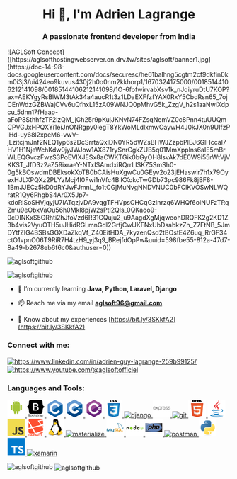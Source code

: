 <h1 align="center">Hi 👋, I'm Adrien Lagrange</h1>
<h3 align="center">A passionate frontend developer from India</h3>
![AGLSoft Concept]([https://aglsofthostingwebserver.on.drv.tw/sites/aglsoft/banner1.jpg](https://doc-14-98-docs.googleusercontent.com/docs/securesc/he61balhng5cgtm2cf9dkfin0km0i3j3/ui424eo9kuvus430j2h0o0nm2kkhorp1/1670324175000/00185144106212141098/00185144106212141098/1O-6fofwirvabXsv1k_nJqiyruDtU7KOP?ax=AEKYgyRsBlWM3tAk34a4aucR1t3z1LDaEXFfzfYAX0RxY5CbdRsn65_7ojCEnWdzGZBWajCVv6uQfhxL15zA09WNJQ0pMhvG5k_ZzgV_h2s1aaNwiXdpcu_5dnn17fHaap-aFoP8SthhfzTF2lzQM_jGh25r9pKujJKNvN74FZsqNemVZ0c8Pnn4tuUUQmCPVGJxHPQXYi1eiJnONRgpy0legT8YkWoMLdlxmwOaywH4J0kJX0n9UIfzPiHd-uy68l2xpeM6-vwV-jLzitcjmJnf2NEQ1yp6s2DcSrrtaQxlDN0YR5dWZsBHWJZzpbPlEJ6GlHccal7HV1H1NjeWchKdw0jyJWJow1AX871rySnrCgkZUB5q01MmXpplns6aIE5mBrWLEQGvczFwzS3PoEVIXJESx8aCWKTGik0bGyOH8lsvAk7dE0W9i55rWtVjVKKST_JfD3z2aZ59ixraeY-NTxISAmdxiRQrrLISKZ5SmSh0-0g5kBOswdmDBEksokXoTB0bCAisHuXgwCu0GEyv2o23jEHaswir7h1x79OyexHJLXPQXz2PLYzMcj4I0Fwi1nVfc4BlKXokcTwGDb73pc986Fk8jBF8-1BmJJECz5kD0dRYJwFJmnL_fo1tCGjMuNvgNNDVNUC0bFClKVOSwNLWQratR1Qy6PhgbS4Ar0X5Jp7-kdoRlSoSHVjqyjU7lATqzjvDA9vqgTFHVpsCHCqGzInrzq6WHQf6oINUFzTRqZmu9eObxVaOu56h0Mkl8pjW2sPtI2Qls_0QKaoo9-0cDINKxS5GRhti2hJfoVzd6R31CQuju2_u9AagdXgMjqweohDRQFK2g2KD1Z3b4vis2VyuOTH5uJHidRGLmnGdI2GrfjCwUKFNxUbDsabkzZh_Z7FtNB_5JmDYtfZIG4BSBsGGXDaZkqVf_Z40EitHDA_7kyzenQsd2tBOstE4Z6uq_RrGF34ctO1vpnO06T9RiR7H4tzH9_yj3q9_BRejfdOpPw&uuid=598fbe55-812a-47d7-8a49-b2678eb6f6c0&authuser=0))

<p align="left"> <img src="https://komarev.com/ghpvc/?username=aglsoftgithub&label=Profile%20views&color=0e75b6&style=flat" alt="aglsoftgithub" /> </p>

<p align="left"> <a href="https://github.com/ryo-ma/github-profile-trophy"><img src="https://github-profile-trophy.vercel.app/?username=aglsoftgithub" alt="aglsoftgithub" /></a> </p>

- 🌱 I’m currently learning **Java, Python, Laravel, Django**

- 📫 Reach me via my email **aglsoft96@gmail.com**

- 📄 Know about my experiences [https://bit.ly/3SKkfA2](https://bit.ly/3SKkfA2)

<h3 align="left">Connect with me:</h3>
<p align="left">
<a href="https://linkedin.com/in/https://www.linkedin.com/in/adrien-guy-lagrange-259b99125/" target="blank"><img align="center" src="https://raw.githubusercontent.com/rahuldkjain/github-profile-readme-generator/master/src/images/icons/Social/linked-in-alt.svg" alt="https://www.linkedin.com/in/adrien-guy-lagrange-259b99125/" height="30" width="40" /></a>
<a href="https://www.youtube.com/c/https://www.youtube.com/@aglsoftofficiel" target="blank"><img align="center" src="https://raw.githubusercontent.com/rahuldkjain/github-profile-readme-generator/master/src/images/icons/Social/youtube.svg" alt="https://www.youtube.com/@aglsoftofficiel" height="30" width="40" /></a>
</p>

<h3 align="left">Languages and Tools:</h3>
<p align="left"> <a href="https://developer.android.com" target="_blank" rel="noreferrer"> <img src="https://raw.githubusercontent.com/devicons/devicon/master/icons/android/android-original-wordmark.svg" alt="android" width="40" height="40"/> </a> <a href="https://getbootstrap.com" target="_blank" rel="noreferrer"> <img src="https://raw.githubusercontent.com/devicons/devicon/master/icons/bootstrap/bootstrap-plain-wordmark.svg" alt="bootstrap" width="40" height="40"/> </a> <a href="https://www.cprogramming.com/" target="_blank" rel="noreferrer"> <img src="https://raw.githubusercontent.com/devicons/devicon/master/icons/c/c-original.svg" alt="c" width="40" height="40"/> </a> <a href="https://www.w3schools.com/cpp/" target="_blank" rel="noreferrer"> <img src="https://raw.githubusercontent.com/devicons/devicon/master/icons/cplusplus/cplusplus-original.svg" alt="cplusplus" width="40" height="40"/> </a> <a href="https://www.w3schools.com/cs/" target="_blank" rel="noreferrer"> <img src="https://raw.githubusercontent.com/devicons/devicon/master/icons/csharp/csharp-original.svg" alt="csharp" width="40" height="40"/> </a> <a href="https://www.w3schools.com/css/" target="_blank" rel="noreferrer"> <img src="https://raw.githubusercontent.com/devicons/devicon/master/icons/css3/css3-original-wordmark.svg" alt="css3" width="40" height="40"/> </a> <a href="https://www.djangoproject.com/" target="_blank" rel="noreferrer"> <img src="https://cdn.worldvectorlogo.com/logos/django.svg" alt="django" width="40" height="40"/> </a> <a href="https://expressjs.com" target="_blank" rel="noreferrer"> <img src="https://raw.githubusercontent.com/devicons/devicon/master/icons/express/express-original-wordmark.svg" alt="express" width="40" height="40"/> </a> <a href="https://git-scm.com/" target="_blank" rel="noreferrer"> <img src="https://www.vectorlogo.zone/logos/git-scm/git-scm-icon.svg" alt="git" width="40" height="40"/> </a> <a href="https://www.w3.org/html/" target="_blank" rel="noreferrer"> <img src="https://raw.githubusercontent.com/devicons/devicon/master/icons/html5/html5-original-wordmark.svg" alt="html5" width="40" height="40"/> </a> <a href="https://www.java.com" target="_blank" rel="noreferrer"> <img src="https://raw.githubusercontent.com/devicons/devicon/master/icons/java/java-original.svg" alt="java" width="40" height="40"/> </a> <a href="https://developer.mozilla.org/en-US/docs/Web/JavaScript" target="_blank" rel="noreferrer"> <img src="https://raw.githubusercontent.com/devicons/devicon/master/icons/javascript/javascript-original.svg" alt="javascript" width="40" height="40"/> </a> <a href="https://laravel.com/" target="_blank" rel="noreferrer"> <img src="https://raw.githubusercontent.com/devicons/devicon/master/icons/laravel/laravel-plain-wordmark.svg" alt="laravel" width="40" height="40"/> </a> <a href="https://www.linux.org/" target="_blank" rel="noreferrer"> <img src="https://raw.githubusercontent.com/devicons/devicon/master/icons/linux/linux-original.svg" alt="linux" width="40" height="40"/> </a> <a href="https://materializecss.com/" target="_blank" rel="noreferrer"> <img src="https://raw.githubusercontent.com/prplx/svg-logos/5585531d45d294869c4eaab4d7cf2e9c167710a9/svg/materialize.svg" alt="materialize" width="40" height="40"/> </a> <a href="https://www.mysql.com/" target="_blank" rel="noreferrer"> <img src="https://raw.githubusercontent.com/devicons/devicon/master/icons/mysql/mysql-original-wordmark.svg" alt="mysql" width="40" height="40"/> </a> <a href="https://nodejs.org" target="_blank" rel="noreferrer"> <img src="https://raw.githubusercontent.com/devicons/devicon/master/icons/nodejs/nodejs-original-wordmark.svg" alt="nodejs" width="40" height="40"/> </a> <a href="https://www.php.net" target="_blank" rel="noreferrer"> <img src="https://raw.githubusercontent.com/devicons/devicon/master/icons/php/php-original.svg" alt="php" width="40" height="40"/> </a> <a href="https://postman.com" target="_blank" rel="noreferrer"> <img src="https://www.vectorlogo.zone/logos/getpostman/getpostman-icon.svg" alt="postman" width="40" height="40"/> </a> <a href="https://www.python.org" target="_blank" rel="noreferrer"> <img src="https://raw.githubusercontent.com/devicons/devicon/master/icons/python/python-original.svg" alt="python" width="40" height="40"/> </a> <a href="https://www.typescriptlang.org/" target="_blank" rel="noreferrer"> <img src="https://raw.githubusercontent.com/devicons/devicon/master/icons/typescript/typescript-original.svg" alt="typescript" width="40" height="40"/> </a> <a href="https://dotnet.microsoft.com/apps/xamarin" target="_blank" rel="noreferrer"> <img src="https://raw.githubusercontent.com/detain/svg-logos/780f25886640cef088af994181646db2f6b1a3f8/svg/xamarin.svg" alt="xamarin" width="40" height="40"/> </a> </p>

<p><img align="left" src="https://github-readme-stats.vercel.app/api/top-langs?username=aglsoftgithub&show_icons=true&locale=en&layout=compact" alt="aglsoftgithub" /></p>

<p>&nbsp;<img align="center" src="https://github-readme-stats.vercel.app/api?username=aglsoftgithub&show_icons=true&locale=en" alt="aglsoftgithub" /></p>


<!--
**aglsoftgithub/aglsoftgithub** is a ✨ _special_ ✨ repository because its `README.md` (this file) appears on your GitHub profile.

Here are some ideas to get you started:

- 🔭 I’m currently working on ...
- 🌱 I’m currently learning ...
- 👯 I’m looking to collaborate on ...
- 🤔 I’m looking for help with ...
- 💬 Ask me about ...
- 📫 How to reach me: ...
- 😄 Pronouns: ...
- ⚡ Fun fact: ...
-->
